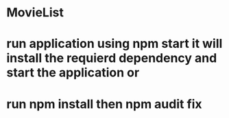 # MovieList

# run application using npm start it will install the requierd dependency and start the application or

# run npm install then npm audit fix

